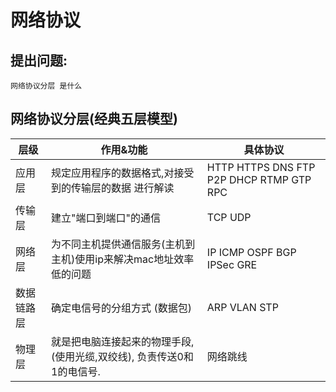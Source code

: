 # 网络协议

## 提出问题:

    网络协议分层 是什么


## 网络协议分层(经典五层模型)

|层级|作用&功能|具体协议|  
|---|---|---|
|应用层|规定应用程序的数据格式,对接受到的传输层的数据 进行解读 |HTTP HTTPS DNS FTP P2P DHCP RTMP GTP RPC|
|传输层|建立"端口到端口"的通信 |TCP UDP|
|网络层|为不同主机提供通信服务(主机到主机)使用ip来解决mac地址效率低的问题|IP ICMP OSPF BGP IPSec GRE|
|数据链路层|确定电信号的分组方式 (数据包)|ARP VLAN STP|
|物理层|就是把电脑连接起来的物理手段,(使用光缆,双绞线), 负责传送0和1的电信号.|网络跳线|
